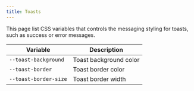 ```yaml
---
title: Toasts
---
```


This page list CSS variables that controls the messaging styling for toasts, such as success or error messages.

| Variable | Description |
| -------- | -------- |
| `--toast-background` | Toast background color |
| `--toast-border` | Toast border color |
| `--toast-border-size` | Toast border width |